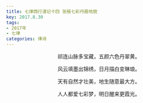 ```yaml
---
title: 七律西行漫记十四 张掖七彩丹霞地貌
key: 2017.8.30
tags: 
- 2017年 
- 七律
categories: 律诗
---
```


<p align="center">祁连山脉多宝藏，五颜六色丹翠黄。
</p>
<p align="center">风云填墨出锦绣，日月描白变琳琅。
</p>
<p align="center">天有自然才壮美，地生随意最大方。
</p>
<p align="center">人人都爱七彩梦，明日醒来更霞光。
</p>
